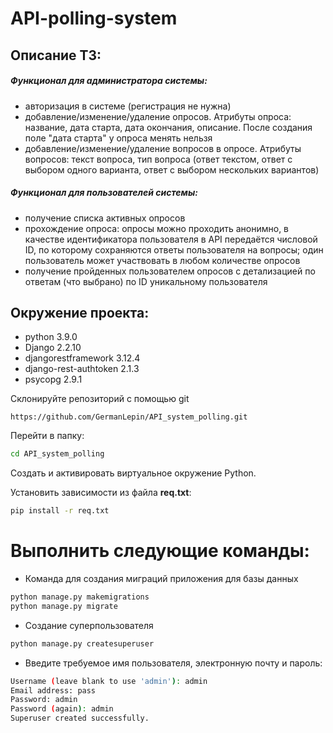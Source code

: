 # API-polling-system

## Описание ТЗ:

##### _Функционал для администратора системы:_
- авторизация в системе (регистрация не нужна)
- добавление/изменение/удаление опросов. Атрибуты опроса: название, дата старта, дата окончания, описание. После создания поле "дата старта" у опроса менять нельзя
- добавление/изменение/удаление вопросов в опросе. Атрибуты вопросов: текст вопроса, тип вопроса (ответ текстом, ответ с выбором одного варианта, ответ с выбором нескольких вариантов)

##### _Функционал для пользователей системы:_
- получение списка активных опросов
- прохождение опроса: опросы можно проходить анонимно, в качестве идентификатора пользователя в API передаётся числовой ID, по которому сохраняются ответы пользователя на вопросы; один пользователь может участвовать в любом количестве опросов
- получение пройденных пользователем опросов с детализацией по ответам (что выбрано) по ID уникальному пользователя


## Окружение проекта:
  * python 3.9.0
  * Django 2.2.10
  * djangorestframework 3.12.4
  * django-rest-authtoken 2.1.3
  * psycopg 2.9.1


Склонируйте репозиторий с помощью git

    https://github.com/GermanLepin/API_system_polling.git
Перейти в папку:
```bash
cd API_system_polling
```
Создать и активировать виртуальное окружение Python.

Установить зависимости из файла **req.txt**:
```bash
pip install -r req.txt
```

# Выполнить следующие команды:

* Команда для создания миграций приложения для базы данных
```bash
python manage.py makemigrations
python manage.py migrate
```
* Создание суперпользователя
```bash
python manage.py createsuperuser
```
* Введите требуемое имя пользователя, электронную почту и пароль:
```bash
Username (leave blank to use 'admin'): admin
Email address: pass
Password: admin
Password (again): admin
Superuser created successfully.
```

